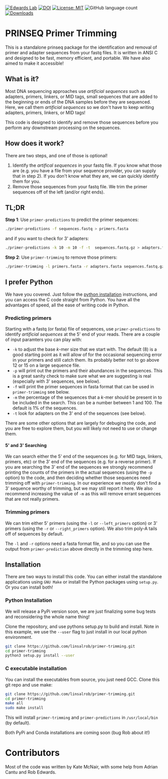 [![Edwards Lab](https://img.shields.io/badge/Bioinformatics-EdwardsLab-03A9F4)](https://edwards.sdsu.edu/research)
[![DOI](https://www.zenodo.org/badge/280457997.svg)](https://www.zenodo.org/badge/latestdoi/280457997)
[![License: MIT](https://img.shields.io/badge/License-MIT-yellow.svg)](https://opensource.org/licenses/MIT)
![GitHub language count](https://img.shields.io/github/languages/count/linsalrob/PhiSpy)
[![Downloads](https://img.shields.io/github/downloads/linsalrob/PhiSpy/total?style=flat-square)](https://github.com/linsalrob/PhiSpy/releases)



# PRINSEQ Primer Trimming

This is a standalone prinseq package for the identification and removal of primer and adapter sequences from your fastq files. It is written in ANSI C and designed to be fast, memory efficient, and portable. We have also aimed to make it accessible!

## What is it?
Most DNA sequencing approaches use _artificial sequences_ such as adapters, primers, linkers, or MID tags, small sequences that are added to the beginning or ends of the DNA samples before they are sequenced. Here, we call them _artificial sequences_ so we don't have to keep writing adapters, primers, linkers, or MID tags!

This code is designed to identify and remove those sequences before you perform any downstream processing on the sequences.

## How does it work?

There are two steps, and one of those is optional!
1. Identify the _artifical sequences_ in your fastq file. If you know what those are (e.g. you have a file from your sequence provider, you can supply that in step 2). If you don't know what they are, we can quickly identify them for you.
2. Remove those sequences from your fastq file. We trim the primer sequences off of the left (and/or right ends).

## TL;DR

**Step 1**: Use `primer-predictions` to predict the primer sequences:

```bash
./primer-predictions -f sequences.fastq > primers.fasta
```

and if you want to check for 3' adapters:

```bash
./primer-predictions -k 10 -m 10 -f -t  sequences.fastq.gz > adapters.fasta
```

**Step 2**: Use `primer-trimming` to remove those primers:

```bash
./primer-trimming -l primers.fasta -r adapters.fasta sequences.fastq.gz > trimmed.fastq
```
## I prefer Python

We have you covered. Just follow the [python installation](#python-installation) instructions, and you can access the C code straight from Python. You have all the advantages of speed, all the ease of writing code in Python.

### Predicting primers

Starting with a fastq (or fasta) file of sequences, use `primer-predictions` to identify _artificial sequences_ at the 5' end of your reads. There are a couple of input paramters you can play with:

 - `-k` to adjust the base _k_-mer size that we start with. The default (8) is a good starting point as it will allow of for the occasional sequencing error in your primers and still catch them. Its probably better not to go above 12 or 15 on a large sequence file.
 - `-p` will print out the primers and their abundances in the sequences. This is a great sanity check to make sure what we are suggesting is real (especially with 3' sequences, see below).
  - `-f` will print the primer sequences in fasta format that can be used in `primer-trimming` see below.
  - `-m` the percentage of the sequences that a _k_-mer should be present in to be included in the search. This can be a number between 1 and 100. The default is 1% of the sequences.
  - `-t` look for adapters on the 3' end of the sequences (see below).
  
 There are some other options that are largely for debuging the code, and you are free to explore them, but you will likely not need to use or change them.
 
#### 5' and 3' Searching

We can search either the 5' end of the sequences (e.g. for MID tags, linkers, primers, etc) or the 3' end of the sequences (e.g. for a reverse primer). If you are searching the 3' end of the sequences we strongly recommend printing the counts of the primers in the actual sequences (using the `-p` option) to the code, and then deciding whether those sequences need trimming off with `primer-trimming`. In our experience we mostly don't find a 3' sequence worthy of trimming, but we may still report it here. We also recommend increasing the value of `-m` as this will remove errant sequences that are not really primers.


### Trimming primers 

We can trim either 5' primers (using the `-l` or `--left_primers` option) or 3' primers (using the `-r` or `--right_primers` option). We also trim poly-A tails off of sequences by default.

The `-l` and `-r` options need a fasta format file, and so you can use the output from `primer-prediction` above directly in the trimming step here.

## Installation

There are two ways to install this code. You can either install the standalone applications using `GNU Make` or install the Python packages using `setup.py`. Or you can install both!

### Python Installation

We will release a PyPi version soon, we are just finalizing some bug tests and reconsidering the whole name thing!

Clone the repository, and use pythons setup.py to build and install. Note in this example, we use the `--user` flag to just install in our local python environment.

```bash
git clone https://github.com/linsalrob/primer-trimming.git
cd primer-trimming
python3 setup.py install --user
```


### C executable installation

You can install the executables from source, you just need GCC. Clone this git repo and use make:

```bash
git clone https://github.com/linsalrob/primer-trimming.git
cd primer-trimming
make all
sudo make install
```

This will install `primer-trimming` and  `primer-predictions` in `/usr/local/bin` (by default).


Both PyPi and Conda installations are coming soon (bug Rob about it!)

# Contributors

Most of the code was written by Kate McNair, with some help from Adrian Cantu and Rob Edwards.

